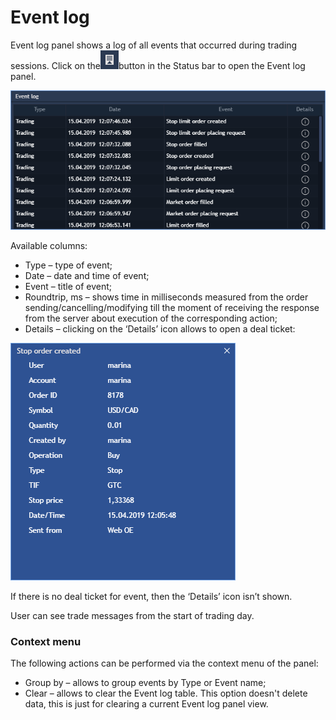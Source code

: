 # Event log


Event log panel shows a log of all events that occurred during trading sessions. Click on the![](../../.gitbook/assets/screenshot_1%20%282%29.png)button in the Status bar to open the Event log panel.

![](../../.gitbook/assets/screenshot_2%20%289%29.png)


Available columns:

* Type – type of event;
* Date – date and time of event;
* Event – title of event;
* Roundtrip, ms – shows time in milliseconds measured from the order sending/cancelling/modifying till the moment of receiving the response from the server about execution of the corresponding action;
* Details – clicking on the ‘Details’ icon allows to open a deal ticket:

![](../../.gitbook/assets/screenshot_3%20%285%29.png)


If there is no deal ticket for event, then the ‘Details’ icon isn’t shown.

User can see trade messages from the start of trading day.

### **Context menu**

The following actions can be performed via the context menu of the panel:

* Group by – allows to group events by Type or Event name;
* Clear – allows to clear the Event log table. This option doesn't delete data, this is just for clearing a current Event log panel view.

